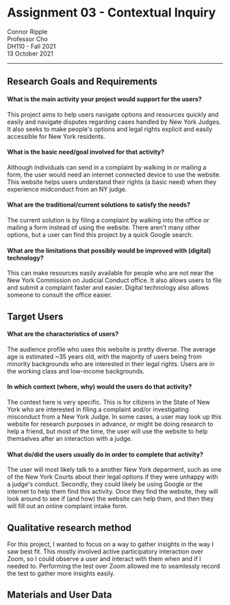 # Assignment 03 - Contextual Inquiry

Connor Ripple <br>
Professor Cho <br>
DH110 - Fall 2021 <br>
13 October 2021 <br>

---

## Research Goals and Requirements

#### What is the main activity your project would support for the users?

This project aims to help users navigate options and resources quickly and easily and navigate disputes regarding cases handled by New York Judges. It also seeks to make people's options and legal rights explicit and easily accessible for New York residents. 

#### What is the basic need/goal involved for that activity?

Although individuals can send in a complaint by walking in or mailing a form, the user would need an internet connected device to use the website. This website helps users understand their rights (a basic need) when they experience midconduct from an NY judge. 

#### What are the traditional/current solutions to satisfy the needs?

The current solution is by filing a complaint by walking into the office or mailing a form instead of using the website. There aren't many other options, but a user can find this project by a quick Google search. 

#### What are the limitations that possibly would be improved with (digital) technology?

This can make resources easily available for people who are not near the New York Commission on Judicial Conduct office. It also allows users to file and submit a complaint faster and easier. Digital technology also allows someone to consult the office easier. 

## Target Users

#### What are the characteristics of users?

The audience profile who uses this website is pretty diverse. The average age is estimated ~35 years old, with the majority of users being from minority backgrounds who are interested in their legal rights. Users are in the working class and low-income backgrounds. 

#### In which context (where, why) would the users do that activity?

The context here is very specific. This is for citizens in the State of New York who are interested in filing a complaint and/or investigating misconduct from a New York Judge. In some cases, a user may look up this website for research purposes in advance, or might be doing research to help a friend, but most of the time, the user will use the website to help themselves after an interaction with a judge. 

#### What do/did the users usually do in order to complete that activity? 

The user will most likely talk to a another New York deparment, such as one of the New York Courts about their legal options if they were unhappy with a judge's conduct. Secondly, they could likely be using Google or the internet to help them find this activity. Once they find the website, they will look around to see if (and how) the website can help them, and then they will fill out an online complaint intake form. 

## Qualitative research method

For this project, I wanted to focus on a way to gather insights in the way I saw best fit. This mostly involved active participatory interaction over Zoom, so I could observe a user and interact with them when and if I needed to. Performing the test over Zoom allowed me to seamlessly record the test to gather more insights easily. 

## Materials and User Data



